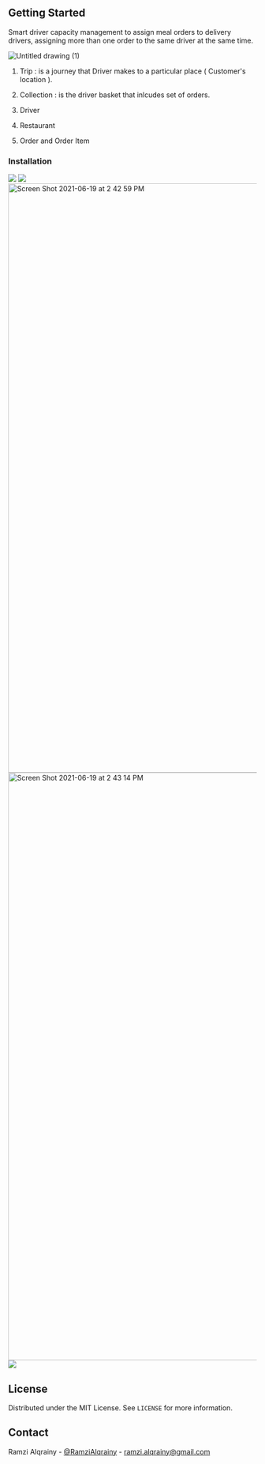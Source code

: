 <!-- GETTING STARTED -->
## Getting Started
Smart driver capacity management to assign meal orders to delivery drivers, assigning more than one order to the same driver at the same time.


![Untitled drawing (1)](https://user-images.githubusercontent.com/4533327/122641653-5ffc0a80-d10f-11eb-9411-7f55ad2a4872.png)

1. Trip : is a journey that Driver makes to a particular place ( Customer's location ).
2. Collection : is the driver basket that inlcudes set of orders. 


1. Driver 
3. Restaurant 
2. Order and Order Item

### Installation
<img src="https://user-images.githubusercontent.com/4533327/122641086-ae0f0f00-d10b-11eb-856c-94ef6ba983da.png"/>
<img src="https://user-images.githubusercontent.com/4533327/122641090-b36c5980-d10b-11eb-8a9f-32b7c3b3b0d4.png"/>
<img width="1193" alt="Screen Shot 2021-06-19 at 2 42 59 PM" src="https://user-images.githubusercontent.com/4533327/122641251-c3d10400-d10c-11eb-9c4b-afffff2a9f9a.png">
<img width="1190" alt="Screen Shot 2021-06-19 at 2 43 14 PM" src="https://user-images.githubusercontent.com/4533327/122641253-c7fd2180-d10c-11eb-9cd1-f8042aaaecf4.png">
<img src="https://user-images.githubusercontent.com/4533327/122641091-b5361d00-d10b-11eb-80e7-9d129778117c.png"/>



<!-- LICENSE -->
## License

Distributed under the MIT License. See `LICENSE` for more information.



<!-- CONTACT -->
## Contact

Ramzi Alqrainy - [@RamziAlqrainy](https://twitter.com/RamziAlqrainy) - ramzi.alqrainy@gmail.com




